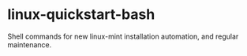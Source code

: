 # linux-quickstart-bash
Shell commands for new linux-mint installation automation, and regular maintenance.
